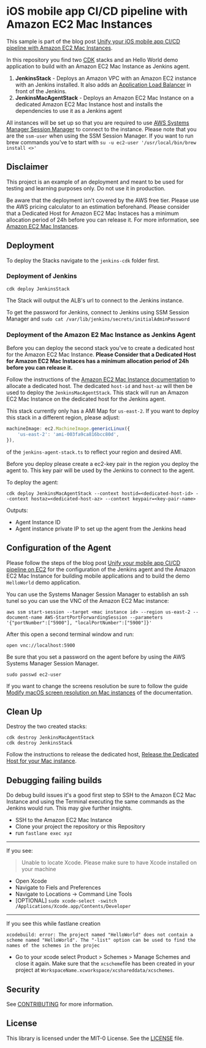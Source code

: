  # iOS mobile app CI/CD pipeline with Amazon EC2 Mac Instances 

This sample is part of the blog post [Unify your iOS mobile app CI/CD pipeline with Amazon EC2 Mac Instances](https://aws.amazon.com/blogs/compute/unify-your-ios-mobile-app-ci-cd-pipeline-with-amazon-ec2-mac-instances-2/).

In this repository you find two [CDK](https://aws.amazon.com/cdk/) stacks and an Hello World demo application to build with an Amazon EC2 Mac Instance as Jenkins agent.

1. **JenkinsStack** - Deploys an Amazon VPC with an Amazon EC2 instance with an Jenkins installed. It also adds an [Application Load Balancer](https://docs.aws.amazon.com/elasticloadbalancing/latest/application/introduction.html) in front of the Jenkins.
2. **JenkinsMacAgentStack** - Deploys an Amazon EC2 Mac Instance on a dedicated Amazon EC2 Mac Instance host and installs the dependencies to use it as a Jenkins agent

All instances will be set up so that you are required to use [AWS Systems Manager Session Manager](https://docs.aws.amazon.com/systems-manager/latest/userguide/session-manager.html) to connect to the instance. Please note that you are the `ssm-user` when using the SSM Session Manager. If you want to run brew commands you've to start with `su -u ec2-user '/usr/local/bin/brew install <>'`

## Disclaimer

This project is an example of an deployment and meant to be used for testing and learning purposes only. Do not use it in production.

Be aware that the deployment isn't covered by the AWS free tier. Please use the AWS pricing calculator to an estimation beforehand.
Please consider that a Dedicated Host for Amazon EC2 Mac Instaces has a minimum allocation period of 24h before you can release it. For more information, see [Amazon EC2 Mac Instances](https://docs.aws.amazon.com/AWSEC2/latest/UserGuide/ec2-mac-instances.html).

## Deployment

To deploy the Stacks navigate to the `jenkins-cdk` folder first.

### Deployment of Jenkins

```
cdk deploy JenkinsStack
```

The Stack will output the ALB's url to connect to the Jenkins instance.

To get the password for Jenkins, connect to Jenkins using SSM Session Manager and `sudo cat /var/lib/jenkins/secrets/initialAdminPassword`

### Deployment of the Amazon E2 Mac Instance as Jenkins Agent 

Before you can deploy the second stack you've to create a dedicated host for the Amazon EC2 Mac Instance. **Please Consider that a Dedicated Host for Amazon EC2 Mac Instaces has a minimum allocation period of 24h before you can release it.**

Follow the instructions of the [Amazon EC2 Mac Instance documentation](https://docs.aws.amazon.com/AWSEC2/latest/UserGuide/ec2-mac-instances.html#mac-instance-launch) to allocate a dedicated host. The dedicated `host-id` and `host-az` will then be used to deploy the `JenkinsMacAgentStack`. This stack will run an Amazon EC2 Mac Instance on the dedicated host for the Jenkins agent.

This stack currently only has a AMI Map for `us-east-2`. If you want to deploy this stack in a different region, please adjust:

```ts
machineImage: ec2.MachineImage.genericLinux({
    'us-east-2': 'ami-003fa9ca816bcc80d',
}),
```

of the `jenkins-agent-stack.ts` to reflect your region and desired AMI.

Before you deploy please create a ec2-key pair in the region you deploy the agent to. This key pair will be used by the Jenkins to connect to the agent.

To deploy the agent:

```
cdk deploy JenkinsMacAgentStack --context hostid=<dedicated-host-id> --context hostaz=<dedicated-host-az> --context keypair=<key-pair-name>
```

Outputs:

- Agent Instance ID
- Agent instance private IP to set up the agent from the Jenkins head

## Configuration of the Agent

Please follow the steps of the blog post [Unify your mobile app CI/CD pipeline on EC2](https://aws.amazon.com/blogs/compute/unify-your-ios-mobile-app-ci-cd-pipeline-with-amazon-ec2-mac-instances-2/) for the configuration of the Jenkins agent and the Amazon EC2 Mac Instance for building mobile applications and to build the demo `HelloWorld` demo application.

You can use the Systems Manager Session Manager to establish an ssh tunel so you can use the VNC of the Amazon EC2 Mac instance:

```
aws ssm start-session --target <mac instance id> --region us-east-2 --document-name AWS-StartPortForwardingSession --parameters '{"portNumber":["5900"], "localPortNumber":["5900"]}'
```

After this open a second terminal window and run:

```
open vnc://localhost:5900
```

Be sure that you set a password on the agent before by using the AWS Systems Manager Session Manager. 

```
sudo passwd ec2-user
```

If you want to change the screens resolution be sure to follow the guide [Modify macOS screen resolution on Mac instances](https://docs.aws.amazon.com/AWSEC2/latest/UserGuide/ec2-mac-instances.html#mac-screen-resolution) of the documentation.

## Clean Up

Destroy the two created stacks:

```
cdk destroy JenkinsMacAgentStack
cdk destroy JenkinsStack
```

Follow the instructions to release the dedicated host, [Release the Dedicated Host for your Mac instance](https://docs.aws.amazon.com/AWSEC2/latest/UserGuide/ec2-mac-instances.html#mac-instance-release-dedicated-host). 

## Debugging failing builds

Do debug build issues it's a good first step to SSH to the Amazon EC2 Mac Instance and using the Terminal executing the same commands as the Jenkins would run. This may give further insights.

- SSH to the Amazon EC2 Mac Instance
- Clone your project the repository or this Repository
- run `fastlane exec xyz`

--- 

If you see:

> Unable to locate Xcode. Please make sure to have Xcode installed on your machine

- Open Xcode
- Navigate to Fiels and Preferences 
- Navigate to Locations -> Command Line Tools
- [OPTIONAL] `sudo xcode-select -switch /Applications/Xcode.app/Contents/Developer`

--- 

If you see this while fastlane creation 

```
xcodebuild: error: The project named "HelloWorld" does not contain a scheme named "HelloWorld". The "-list" option can be used to find the names of the schemes in the projec
```

- Go to your xcode select Product > Schemes > Manage Schemes and close it again. Make sure that the `xcscheme`file has been created in your project at
`WorkspaceName.xcworkspace/xcshareddata/xcschemes`.

## Security

See [CONTRIBUTING](CONTRIBUTING.md#security-issue-notifications) for more information.

## License

This library is licensed under the MIT-0 License. See the [LICENSE](LICENSE) file.

